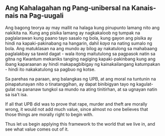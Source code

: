 ## Ang Kahalagahan ng Pang-unibersal na Kanais-nais na Pag-uugali

Ang bagong teorya ay may mallit na halaga kung pinupunto lamang nito ang nakikita na. Kung ang pisika lamang ay nagkakaloob ng tumpak na paglalarawan kung paano tayo sasalo ng bola, kung gayon ang pisika ay hindi na kapaki-pakinabang na hangarin, dahil *kaya* na nating sumalo ng bola. Ang matuklasan na ang mundo ay bilog ay nakatulong sa mahabaang paglalakbay sa tawid dagat - wala itong maitutulong sa pagpasok natin sa gitna ng Kwantum mekaniks tanging nagiging kapaki-pakinbang kung ang ibang kaparaanan ay hindi makapagbibigay ng kainakailangang katumpakan - hindi ito nakakatulong sa pagbuo ng kotse.

Sa parehas na paraan, ang balangkas ng UPB, at ang moral na tuntunin na pinapatunayan nito o tinatanggihan, ay dapat binibigyan tayo ng kagulat-gulat na pananaw tungkol sa mundo na ating tinitirhan, at sa ugnayan natin sa isa't isa.

If all that UPB did was to prove that rape, murder and theft are morally wrong, it would not add much value, since almost no one believes that those things are morally right to begin with.

Thus let us begin applying this framework to the world that we live in, and see what value comes out of it.